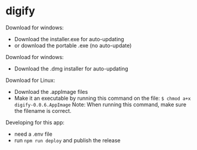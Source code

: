 # digify

Download for windows:
- Download the installer.exe for auto-updating
- or download the portable .exe (no auto-update)

Download for windows:
- Download the .dmg installer for auto-updating

Download for Linux:
- Download the .appImage files
- Make it an executable by running this command on the file:
`$ chmod a+x digify-0.0.6.AppImage`
Note: When running this command, make sure the filename is correct.

Developing for this app:
- need a .env file
- run `npm run deploy` and publish the release
